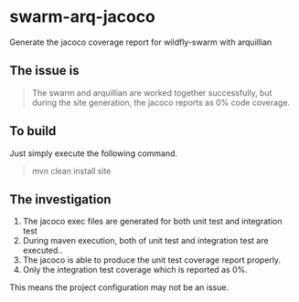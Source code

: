# swarm-arq-jacoco
Generate the jacoco coverage report for wildfly-swarm with arquillian

## The issue is
>The swarm and arquillian are worked together successfully, but during the site
>generation, the jacoco reports as 0% code coverage.

## To build

Just simply execute the following command.

> mvn clean install site

## The investigation

1. The jacoco exec files are generated for both unit test and integration test
2. During maven execution, both of unit test and integration test are executed..
3. The jacoco is able to produce the unit test coverage report properly. 
4. Only the integration test coverage which is reported as 0%.

This means the project configuration may not be an issue.